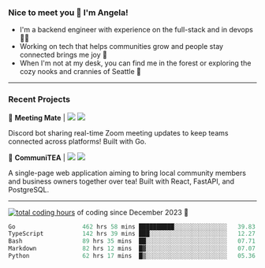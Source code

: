 ### Nice to meet you 👋 I'm Angela!

- I'm a backend engineer with experience on the full-stack and in devops 👩‍💻
- Working on tech that helps communities grow and people stay connected brings me joy 🤝
- When I'm not at my desk, you can find me in the forest or exploring the cozy nooks and crannies of Seattle 🧋

---

### Recent Projects

👾 **Meeting Mate** | [![](https://img.shields.io/badge/Code-violet.svg?style=flat-square)](https://github.com/angelajfisher/meeting-mate) [![](https://img.shields.io/badge/Site-violet.svg?style=flat-square)](https://angelajfisher.com/projects/meeting-mate)

Discord bot sharing real-time Zoom meeting updates to keep teams connected across platforms! Built with Go.

🍵 **CommuniTEA** | [![](https://img.shields.io/badge/Code-green.svg?style=flat-square)](https://gitlab.com/angelajfisher/communiTEA) [![](https://img.shields.io/badge/Demo-green.svg?style=flat-square)](https://angelajfisher.gitlab.io/communiTEA/)

A single-page web application aiming to bring local community members and business owners together over tea!  Built with React, FastAPI, and PostgreSQL.

---

<a href="https://wakatime.com/@018c1e94-8745-411f-aea1-f33be044d952"><img src="https://wakatime.com/badge/user/018c1e94-8745-411f-aea1-f33be044d952.svg?style=flat-square" alt="total coding hours" /></a> of coding since December 2023 🌊<br>
<!--START_SECTION:waka-->

```go
Go                   462 hrs 58 mins ██████████░░░░░░░░░░░░░░░   39.83 %
TypeScript           142 hrs 39 mins ███░░░░░░░░░░░░░░░░░░░░░░   12.27 %
Bash                 89 hrs 35 mins  ██░░░░░░░░░░░░░░░░░░░░░░░   07.71 %
Markdown             82 hrs 12 mins  █▓░░░░░░░░░░░░░░░░░░░░░░░   07.07 %
Python               62 hrs 17 mins  █▒░░░░░░░░░░░░░░░░░░░░░░░   05.36 %
```

<!--END_SECTION:waka--> 
